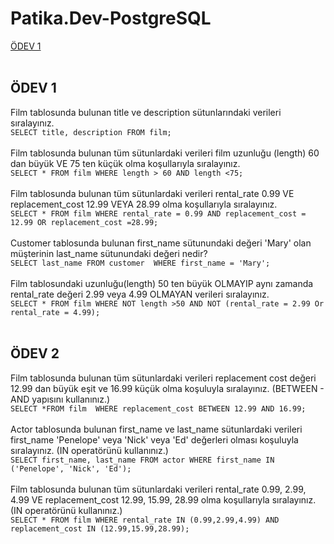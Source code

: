 # Patika.Dev-PostgreSQL
[ÖDEV 1](https://github.com/EmineOzbek/Patika.Dev-PostgreSQL/blob/main/README.md#%C3%B6dev-1-)<br/>
<br/>
## ÖDEV 1 <br/>
Film tablosunda bulunan title ve description sütunlarındaki verileri sıralayınız.<br/>
`SELECT title, description FROM film;` <br/>
<br/>
Film tablosunda bulunan tüm sütunlardaki verileri film uzunluğu (length) 60 dan büyük VE 75 ten küçük olma koşullarıyla sıralayınız. <br/>
`SELECT * FROM film
WHERE length > 60 AND length <75;` <br/>
<br/>
Film tablosunda bulunan tüm sütunlardaki verileri rental_rate 0.99 VE replacement_cost 12.99 VEYA 28.99 olma koşullarıyla sıralayınız. <br/>
`SELECT * FROM film
WHERE rental_rate = 0.99 AND replacement_cost = 12.99 OR replacement_cost =28.99;` <br/>
<br/>
Customer tablosunda bulunan first_name sütunundaki değeri 'Mary' olan müşterinin last_name sütunundaki değeri nedir? <br/>
`SELECT last_name FROM customer 
WHERE first_name = 'Mary';` <br/>
<br/>
Film tablosundaki uzunluğu(length) 50 ten büyük OLMAYIP aynı zamanda rental_rate değeri 2.99 veya 4.99 OLMAYAN verileri sıralayınız. <br/>
`SELECT * FROM film
WHERE NOT length >50 AND NOT (rental_rate = 2.99 Or rental_rate = 4.99);
` <br/>
<br/>
## ÖDEV 2 <br/>
Film tablosunda bulunan tüm sütunlardaki verileri replacement cost değeri 12.99 dan büyük eşit ve 16.99 küçük olma koşuluyla sıralayınız. (BETWEEN - AND yapısını kullanınız.) <br/>
`SELECT *FROM film 
WHERE replacement_cost BETWEEN 12.99 AND 16.99;` <br/>
<br/>
Actor tablosunda bulunan first_name ve last_name sütunlardaki verileri first_name 'Penelope' veya 'Nick' veya 'Ed' değerleri olması koşuluyla sıralayınız. (IN operatörünü kullanınız.) <br/>
`SELECT first_name, last_name FROM actor
WHERE first_name IN ('Penelope', 'Nick', 'Ed');` <br/>
<br/>
Film tablosunda bulunan tüm sütunlardaki verileri rental_rate 0.99, 2.99, 4.99 VE replacement_cost 12.99, 15.99, 28.99 olma koşullarıyla sıralayınız. (IN operatörünü kullanınız.) <br/>
`SELECT * FROM film
WHERE rental_rate IN (0.99,2.99,4.99) AND replacement_cost IN (12.99,15.99,28.99);` <br/>



